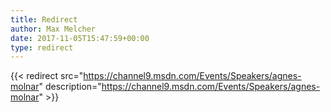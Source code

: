 ```yaml
---
title: Redirect
author: Max Melcher
date: 2017-11-05T15:47:59+00:00
type: redirect
---
```

{{< redirect src="https://channel9.msdn.com/Events/Speakers/agnes-molnar" description="https://channel9.msdn.com/Events/Speakers/agnes-molnar" >}}
